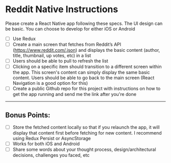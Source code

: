 # Reddit Native Instructions

Please create a React Native app following these specs. The UI design can be basic.
You can choose to develop for either iOS or Android

- [ ] Use Redux
- [ ] Create a main screen that fetches from Reddit’s API (https://www.reddit.com/.json) and displays the basic content (author, title, thumbnail, up votes, etc) in a list
- [ ] Users should be able to pull to refresh the list
- [ ] Clicking on a specific item should transition to a different screen within the app. This screen's content can simply display the same basic content. Users should be able to go back to the main screen (React Navigation is a good option for this)
- [ ] Create a public Github repo for this project with instructions on how to get the app running and send me the link after you're done

------
## Bonus Points:

- [ ] Store the fetched content locally so that if you relaunch the app, it will display that content first before fetching for new content. I recommend using Redux Persist or AsyncStorage
- [ ] Works for both iOS and Android
- [ ] Share some words about your thought process, design/architectural decisions, challenges you faced, etc